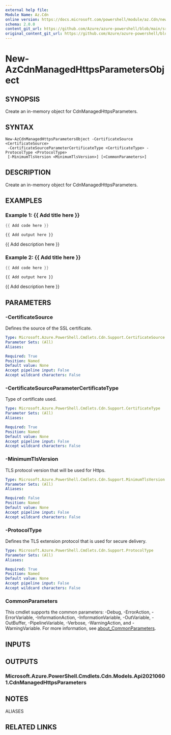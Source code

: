 ```yaml
---
external help file: 
Module Name: Az.Cdn
online version: https://docs.microsoft.com/powershell/module/az.Cdn/new-AzCdnManagedHttpsParametersObject
schema: 2.0.0
content_git_url: https://github.com/Azure/azure-powershell/blob/main/src/Cdn/help/New-AzCdnManagedHttpsParametersObject.md
original_content_git_url: https://github.com/Azure/azure-powershell/blob/main/src/Cdn/help/New-AzCdnManagedHttpsParametersObject.md
---
```


# New-AzCdnManagedHttpsParametersObject

## SYNOPSIS
Create an in-memory object for CdnManagedHttpsParameters.

## SYNTAX

```
New-AzCdnManagedHttpsParametersObject -CertificateSource <CertificateSource>
 -CertificateSourceParameterCertificateType <CertificateType> -ProtocolType <ProtocolType>
 [-MinimumTlsVersion <MinimumTlsVersion>] [<CommonParameters>]
```

## DESCRIPTION
Create an in-memory object for CdnManagedHttpsParameters.

## EXAMPLES

### Example 1: {{ Add title here }}
```powershell
{{ Add code here }}
```

```output
{{ Add output here }}
```

{{ Add description here }}

### Example 2: {{ Add title here }}
```powershell
{{ Add code here }}
```

```output
{{ Add output here }}
```

{{ Add description here }}

## PARAMETERS

### -CertificateSource
Defines the source of the SSL certificate.

```yaml
Type: Microsoft.Azure.PowerShell.Cmdlets.Cdn.Support.CertificateSource
Parameter Sets: (All)
Aliases:

Required: True
Position: Named
Default value: None
Accept pipeline input: False
Accept wildcard characters: False
```

### -CertificateSourceParameterCertificateType
Type of certificate used.

```yaml
Type: Microsoft.Azure.PowerShell.Cmdlets.Cdn.Support.CertificateType
Parameter Sets: (All)
Aliases:

Required: True
Position: Named
Default value: None
Accept pipeline input: False
Accept wildcard characters: False
```

### -MinimumTlsVersion
TLS protocol version that will be used for Https.

```yaml
Type: Microsoft.Azure.PowerShell.Cmdlets.Cdn.Support.MinimumTlsVersion
Parameter Sets: (All)
Aliases:

Required: False
Position: Named
Default value: None
Accept pipeline input: False
Accept wildcard characters: False
```

### -ProtocolType
Defines the TLS extension protocol that is used for secure delivery.

```yaml
Type: Microsoft.Azure.PowerShell.Cmdlets.Cdn.Support.ProtocolType
Parameter Sets: (All)
Aliases:

Required: True
Position: Named
Default value: None
Accept pipeline input: False
Accept wildcard characters: False
```

### CommonParameters
This cmdlet supports the common parameters: -Debug, -ErrorAction, -ErrorVariable, -InformationAction, -InformationVariable, -OutVariable, -OutBuffer, -PipelineVariable, -Verbose, -WarningAction, and -WarningVariable. For more information, see [about_CommonParameters](http://go.microsoft.com/fwlink/?LinkID=113216).

## INPUTS

## OUTPUTS

### Microsoft.Azure.PowerShell.Cmdlets.Cdn.Models.Api20210601.CdnManagedHttpsParameters

## NOTES

ALIASES

## RELATED LINKS

